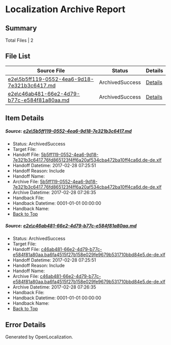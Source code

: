 # <a name='report-top'></a> Localization Archive Report

## Summary
 Total Files | 2

## File List
 Source File | Status | Details 
 ----------- | ------ | ------- 
 [e2e\5b5ff119-0552-4ea6-9d18-7e321b3c6417.md](https://github.com/OpenLocalizationTestOrg/ol-test4/blob/ce20bcd42752ae48da979b7ef3b87b2eac83b1c9/e2e/5b5ff119-0552-4ea6-9d18-7e321b3c6417.md) | ArchivedSuccess | [Details](#472d99b8c658e2005cbc7f50e3809ad6d81d432f2)
 [e2e\c46ab481-66e2-4d79-b77c-e584f81a80aa.md](https://github.com/OpenLocalizationTestOrg/ol-test4/blob/ce20bcd42752ae48da979b7ef3b87b2eac83b1c9/e2e/c46ab481-66e2-4d79-b77c-e584f81a80aa.md) | ArchivedSuccess | [Details](#7d4f82535c6680ebfef4243a62e1bfe4a8ea28d93)

## Item Details
##### <a name='472d99b8c658e2005cbc7f50e3809ad6d81d432f2'></a> Source: [e2e\5b5ff119-0552-4ea6-9d18-7e321b3c6417.md](https://github.com/OpenLocalizationTestOrg/ol-test4/blob/ce20bcd42752ae48da979b7ef3b87b2eac83b1c9/e2e/5b5ff119-0552-4ea6-9d18-7e321b3c6417.md)
* Status: ArchivedSuccess
* Target File: 
* Handoff File: [5b5ff119-0552-4ea6-9d18-7e321b3c6417.76fd865123f4ff6a20af534cba472ba10ff4ca6d.de-de.xlf](https://github.com/OpenLocalizationTestOrg/ol-test4-handoff/blob/7724cc1326f4b21b36955c33efbc777823c49203/ol-handoff/OpenLocalizationTestOrg/ol-test4-dede/xinjiang/ht/5b5ff119-0552-4ea6-9d18-7e321b3c6417.76fd865123f4ff6a20af534cba472ba10ff4ca6d.de-de.xlf)
* Handoff Datetime: 2017-02-28 07:25:51
* Handoff Reason: Include
* Handoff Name: 
* Archive File: [5b5ff119-0552-4ea6-9d18-7e321b3c6417.76fd865123f4ff6a20af534cba472ba10ff4ca6d.de-de.xlf](https://github.com/OpenLocalizationTestOrg/ol-test4-handoff/blob/323d9acca3ab5aed4c25d63f2e08f8444cfd023b/ol-archive/OpenLocalizationTestOrg/ol-test4-dede/xinjiang/ht/5b5ff119-0552-4ea6-9d18-7e321b3c6417.76fd865123f4ff6a20af534cba472ba10ff4ca6d.de-de.xlf)
* Archive Datetime: 2017-02-28 07:26:35
* Handback File: 
* Handback Datetime: 0001-01-01 00:00:00
* Handback Name: 
* [Back to Top](#report-top)

##### <a name='7d4f82535c6680ebfef4243a62e1bfe4a8ea28d93'></a> Source: [e2e\c46ab481-66e2-4d79-b77c-e584f81a80aa.md](https://github.com/OpenLocalizationTestOrg/ol-test4/blob/ce20bcd42752ae48da979b7ef3b87b2eac83b1c9/e2e/c46ab481-66e2-4d79-b77c-e584f81a80aa.md)
* Status: ArchivedSuccess
* Target File: 
* Handoff File: [c46ab481-66e2-4d79-b77c-e584f81a80aa.ba6fa4515f27b158e029fe9679b531710bbd84e5.de-de.xlf](https://github.com/OpenLocalizationTestOrg/ol-test4-handoff/blob/7724cc1326f4b21b36955c33efbc777823c49203/ol-handoff/OpenLocalizationTestOrg/ol-test4-dede/xinjiang/ht/c46ab481-66e2-4d79-b77c-e584f81a80aa.ba6fa4515f27b158e029fe9679b531710bbd84e5.de-de.xlf)
* Handoff Datetime: 2017-02-28 07:25:51
* Handoff Reason: Include
* Handoff Name: 
* Archive File: [c46ab481-66e2-4d79-b77c-e584f81a80aa.ba6fa4515f27b158e029fe9679b531710bbd84e5.de-de.xlf](https://github.com/OpenLocalizationTestOrg/ol-test4-handoff/blob/323d9acca3ab5aed4c25d63f2e08f8444cfd023b/ol-archive/OpenLocalizationTestOrg/ol-test4-dede/xinjiang/ht/c46ab481-66e2-4d79-b77c-e584f81a80aa.ba6fa4515f27b158e029fe9679b531710bbd84e5.de-de.xlf)
* Archive Datetime: 2017-02-28 07:26:35
* Handback File: 
* Handback Datetime: 0001-01-01 00:00:00
* Handback Name: 
* [Back to Top](#report-top)


## Error Details

Generated by OpenLocalization.
